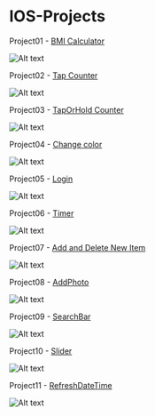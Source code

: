 # IOS-Projects

Project01 - [BMI Calculator](https://github.com/gary87004/IOS-Projects/tree/master/Project01%20BMI%20Calculator)

![Alt text](https://github.com/gary87004/IOS-Projects/blob/master/Project01%20BMI%20Calculator/BMICalculator.gif)

Project02 - [Tap Counter](https://github.com/gary87004/IOS-Projects/tree/master/Project02%20Tap%20Counter)

![Alt text](https://github.com/gary87004/IOS-Projects/blob/master/Project02%20Tap%20Counter/TapCount.gif)

Project03 - [TapOrHold Counter](https://github.com/gary87004/IOS-Projects/tree/master/Project03%20TapOrHold%20Counter)

![Alt text](https://github.com/gary87004/IOS-Projects/blob/master/Project03%20TapOrHold%20Counter/tap_hold.gif)

Project04 - [Change color](https://github.com/gary87004/IOS-Projects/tree/master/Project04%20Change%20color)

![Alt text](https://github.com/gary87004/IOS-Projects/blob/master/Project04%20Change%20color/Change_color.gif)

Project05 - [Login](https://github.com/gary87004/IOS-Projects/tree/master/Project05%20Login)

![Alt text](https://github.com/gary87004/IOS-Projects/blob/master/Project05%20Login/login.gif)

Project06 - [Timer](https://github.com/gary87004/IOS-Projects/tree/master/Project06%20Timer)

![Alt text](https://github.com/gary87004/IOS-Projects/blob/master/Project06%20Timer/timer.gif)

Project07 - [Add and Delete New Item](https://github.com/gary87004/IOS-Projects/tree/master/Project07%20Table_add_delete)

![Alt text](https://github.com/gary87004/IOS-Projects/blob/master/Project07%20Table_add_delete/add_delete.gif)

Project08 - [AddPhoto](https://github.com/gary87004/IOS-Projects/tree/master/Project08%20AddPhoto)

![Alt text](https://github.com/gary87004/IOS-Projects/blob/master/Project08%20AddPhoto/AddPhoto.gif)

Project09 - [SearchBar](https://github.com/gary87004/IOS-Projects/tree/master/Project09%20SearchBar)

![Alt text](https://github.com/gary87004/IOS-Projects/blob/master/Project09%20SearchBar/SearchBar.gif)

Project10 - [Slider](https://github.com/gary87004/IOS-Projects/tree/master/Project10%20Slider)

![Alt text](https://github.com/gary87004/IOS-Projects/blob/master/Project10%20Slider/slider.gif)

Project11 - [RefreshDateTime](https://github.com/gary87004/IOS-Projects/tree/master/Project11%20RefreshDateTime)

![Alt text](https://github.com/gary87004/IOS-Projects/blob/master/Project11%20RefreshDateTime/RefreshDate.gif)
